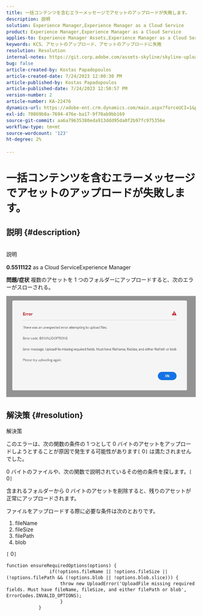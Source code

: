 ```yaml
---
title: 一括コンテンツを含むエラーメッセージでアセットのアップロードが失敗します。
description: 説明
solution: Experience Manager,Experience Manager as a Cloud Service
product: Experience Manager,Experience Manager as a Cloud Service
applies-to: Experience Manager Assets,Experience Manager as a Cloud Service
keywords: KCS、アセットのアップロード、アセットのアップロードに失敗
resolution: Resolution
internal-notes: https://git.corp.adobe.com/assets-skyline/skyline-upload/blob/6d124d4083060e139b2e2d6ac99b33087bc85a53/src/upload-file.js#L32
bug: false
article-created-by: Kostas Papadopoulos
article-created-date: 7/24/2023 12:00:30 PM
article-published-by: Kostas Papadopoulos
article-published-date: 7/24/2023 12:50:57 PM
version-number: 2
article-number: KA-22476
dynamics-url: https://adobe-ent.crm.dynamics.com/main.aspx?forceUCI=1&pagetype=entityrecord&etn=knowledgearticle&id=42946eae-192a-ee11-bdf4-6045bd006b4b
exl-id: 70869b8a-7694-476e-ba17-9f70ab9bb169
source-git-commit: aa6a79635380eda913ddd95da0f2b97fc975356e
workflow-type: tm+mt
source-wordcount: '123'
ht-degree: 2%

---
```


# 一括コンテンツを含むエラーメッセージでアセットのアップロードが失敗します。

## 説明 {#description}

<br>説明<br><br>
<b>0.5511122</b>
as a Cloud ServiceExperience Manager

<b>問題/症状</b>
複数のアセットを 1 つのフォルダーにアップロードすると、次のエラーがスローされる。

![](assets/___44946eae-192a-ee11-bdf4-6045bd006b4b___.jpeg)


## 解決策 {#resolution}

解決策<br>


このエラーは、次の関数の条件の 1 つとして 0 バイトのアセットをアップロードしようとすることが原因で発生する可能性があります`[` 0`]`  は満たされませんでした。

0 バイトのファイルや、次の関数で説明されているその他の条件を探します。`[` 0`]`

含まれるフォルダーから 0 バイトのアセットを削除すると、残りのアセットが正常にアップロードされます。

ファイルをアップロードする際に必要な条件は次のとおりです。

1. fileName
2. fileSize
3. filePath
4. blob


`[` 0`]`


```none
function ensureRequiredOptions(options) {
                if(!options.fileName || !options.fileSize || (!options.filePath && (!options.blob || !options.blob.slice))) {
                    throw new UploadError('UploadFile missing required fields. Must have fileName, fileSize, and either filePath or blob', ErrorCodes.INVALID_OPTIONS);
                    }
            }
```
